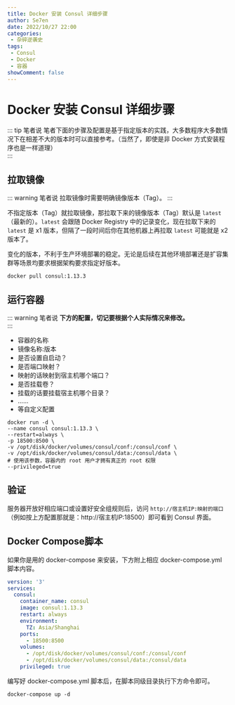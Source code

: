 ```yaml
---
title: Docker 安装 Consul 详细步骤
author: Se7en
date: 2022/10/27 22:00
categories:
 - 杂碎逆袭史
tags:
 - Consul
 - Docker
 - 容器
showComment: false
---
```


# Docker 安装 Consul 详细步骤

::: tip 笔者说
笔者下面的步骤及配置是基于指定版本的实践，大多数程序大多数情况下在相差不大的版本时可以直接参考。（当然了，即使是非 Docker 方式安装程序也是一样道理）  
:::

## 拉取镜像

::: warning 笔者说
拉取镜像时需要明确镜像版本（Tag）。
:::

不指定版本（Tag）就拉取镜像，那拉取下来的镜像版本（Tag）默认是 `latest`（最新的）。`latest` 会跟随 Docker Registry 中的记录变化，现在拉取下来的 `latest` 是 x1 版本，但隔了一段时间后你在其他机器上再拉取 `latest` 可能就是 x2 版本了。

变化的版本，不利于生产环境部署的稳定。无论是后续在其他环境部署还是扩容集群等场景均要求根据架构要求指定好版本。

```shell
docker pull consul:1.13.3
```

## 运行容器

::: warning 笔者说
**下方的配置，切记要根据个人实际情况来修改。**  
:::

- 容器的名称
- 镜像名称:版本
- 是否设置自启动？
- 是否端口映射？
- 映射的话映射到宿主机哪个端口？
- 是否挂载卷？
- 挂载的话要挂载宿主机哪个目录？
- ......
- 等自定义配置

```shell
docker run -d \
--name consul consul:1.13.3 \
--restart=always \
-p 18500:8500 \
-v /opt/disk/docker/volumes/consul/conf:/consul/conf \
-v /opt/disk/docker/volumes/consul/data:/consul/data \
# 使用该参数，容器内的 root 用户才拥有真正的 root 权限
--privileged=true
```

## 验证

服务器开放好相应端口或设置好安全组规则后，访问 `http://宿主机IP:映射的端口` （例如按上方配置那就是：http://宿主机IP:18500）即可看到 Consul 界面。

## Docker Compose脚本

如果你是用的 docker-compose 来安装，下方附上相应 docker-compose.yml 脚本内容。

```yaml
version: '3'
services:
  consul:
    container_name: consul
    image: consul:1.13.3
    restart: always
    environment:
      TZ: Asia/Shanghai
    ports:
      - 18500:8500
    volumes:
      - /opt/disk/docker/volumes/consul/conf:/consul/conf
      - /opt/disk/docker/volumes/consul/data:/consul/data
    privileged: true
```

编写好 docker-compose.yml 脚本后，在脚本同级目录执行下方命令即可。

```shell
docker-compose up -d
```
